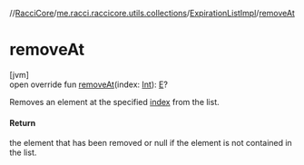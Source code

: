 //[RacciCore](../../../index.md)/[me.racci.raccicore.utils.collections](../index.md)/[ExpirationListImpl](index.md)/[removeAt](remove-at.md)

# removeAt

[jvm]\
open override fun [removeAt](remove-at.md)(index: [Int](https://kotlinlang.org/api/latest/jvm/stdlib/kotlin/-int/index.html)): [E](index.md)?

Removes an element at the specified [index](remove-at.md) from the list.

#### Return

the element that has been removed or null if the element is not contained in the list.
